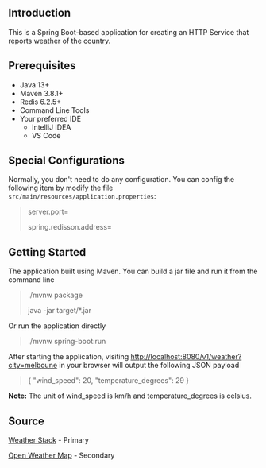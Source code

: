 ## Introduction
This is a Spring Boot-based application for creating an HTTP Service that reports weather of the country.

## Prerequisites

* Java 13+
* Maven 3.8.1+
* Redis 6.2.5+
* Command Line Tools
* Your preferred IDE
	*  IntelliJ IDEA
	*  VS Code

## Special Configurations
Normally, you don't need to do any configuration. You can config the following item by modify the file 
```src/main/resources/application.properties```:
>server.port=
>
>spring.redisson.address=

## Getting Started
The application built using Maven. You can build a jar file and run it from the command line

>./mvnw package
>
>java -jar target/*.jar

Or run the application directly

>./mvnw spring-boot:run

After starting the application, visiting 
[http://localhost:8080/v1/weather?city=melboune](http://localhost:8080/v1/weather?city=melboune) in your browser will output the following JSON payload

>{ 
> "wind_speed": 20, 
> "temperature_degrees": 29 
>} 

**Note:** The unit of wind_speed is km/h and temperature_degrees is celsius.

## Source
[Weather Stack](https://weatherstack.com) - Primary

[Open Weather Map](https://openweathermap.org) - Secondary
